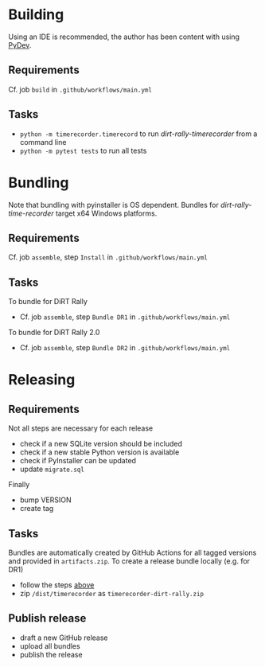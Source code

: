# Building

Using an IDE is recommended, the author has been content with using [PyDev](https://www.pydev.org/). 

## Requirements
Cf. job `build` in `.github/workflows/main.yml`

## Tasks
- `python -m timerecorder.timerecord` to run *dirt-rally-timerecorder* from a command line
- `python -m pytest tests` to run all tests

# Bundling

Note that bundling with pyinstaller is OS dependent. Bundles for *dirt-rally-time-recorder* target x64 Windows platforms. 

## Requirements
Cf. job `assemble`, step `Install` in `.github/workflows/main.yml`

## Tasks

To bundle for DiRT Rally
* Cf. job `assemble`, step `Bundle DR1` in `.github/workflows/main.yml`

To bundle for DiRT Rally 2.0
* Cf. job `assemble`, step `Bundle DR2` in `.github/workflows/main.yml`

# Releasing

## Requirements
Not all steps are necessary for each release
- check if a new SQLite version should be included
- check if a new stable Python version is available
- check if PyInstaller can be updated
- update `migrate.sql`

Finally
- bump VERSION
- create tag

## Tasks

Bundles are automatically created by GitHub Actions for all tagged versions and provided in `artifacts.zip`. To create a release bundle locally (e.g. for DR1)
- follow the steps [above](#bundling)
- zip `/dist/timerecorder` as `timerecorder-dirt-rally.zip`

## Publish release
- draft a new GitHub release
- upload all bundles
- publish the release

